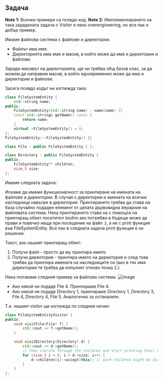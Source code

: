 ## Задача

**Note 1:** Всички примери са псевдо код.
**Note 2:** Имплементирането на така зададената задача с Visitor е леко overengineering, но все пак е добър пример.

Имаме файлова система с файлове и директории.

- Файлът има име.
- Директорията има име и масив, в който може да има и директории и файлове.

Заради масивът на директорията, ще ни трябва общ базов клас, за да можем да направим масив, в който едновременно може да има и директории и файлове.

Засега псевдо кодът ни изглежда така:

```c++
class FileSystemEntity {
	std::string name;
public:
	FileSystemEntity(std::string name) : name(name) {}
	const std::string& getName() const {
		return name;
	}
	virtual ~FileSystemEntity() = 0;
};
FileSystemEntity::~FileSystemEntity() {}

class File : public FileSystemEntity { };

class Directory : public FileSystemEntity {
public:
	FileSystemEntity** children;
	size_t size;
};
```

Имаме следната задача:

Искаме да имаме функционалност за принтиране на имената на файлове и директории. В случая с директории и имената на всички наследници навътре в директория.
Принтирането трябва да става на база случайно подаден елемент от цялата дървовидна йерархия на файловата система.
Нека принтирането става на с помощта на принтиращ обект посетител (който ако потрябва в бъдеще може да прави и повечко неща при посещение на файл :), а не с print функция във FileSystemEntity. Все пак в следната задача print функция e ок решение.

Тоест, ако нашият принтиращ обект:
1. Получи файл - просто да му принтира името
2. Получи директория - принтира името на директория и след това трябва да принтира имената на наследниците си
(ако в тях има директории те трябва да изпълнят отново точка 2.)

Нека ползваме следния пример за файлова система.
![image](https://github.com/GeorgiTerziev02/Object-oriented_programming_FMI/assets/49128895/443cee93-02b2-416d-bfc8-655dcdf78a53)

- Ако някой ни подаде File 4. Принтираме File 4.
- Ако някой ни подаде Directory 1, принтираме Directory 1, Directory 3, File 4, Directory 4, File 5.
Аналогично за останалите.

Т.е. нашият visitor ще изглежда по следния начин:
```c++
class FileSystemEntityVisitor {
public:
	void visitFile(File* f) {
		std::cout << f->getName();
	}

	void visitDirectory(Directory* d) {
		std::cout << d->getName();
		// then iterate through the children and start printing their names
		for (size_t i = 0; i < d->size; i++) {
			d->children[i]->accept(this); // each children migth be directory or file! so we pass the visitor
		}
	}
};
```
